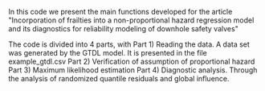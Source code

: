 In this code we present the main functions developed for the article "Incorporation of frailties into a non-proportional hazard regression model and its diagnostics for reliability modeling of downhole safety valves"

The code is divided into 4 parts, with
Part 1) Reading the data. A data set was generated by the GTDL model. It is presented in the file example_gtdl.csv
Part 2) Verification of assumption of proportional hazard
Part 3) Maximum likelihood estimation
Part 4) Diagnostic analysis. Through the analysis of randomized quantile residuals and global influence.
